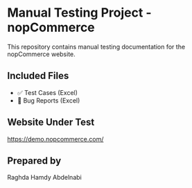 # Manual Testing Project - nopCommerce

This repository contains manual testing documentation for the nopCommerce website.

## Included Files

- ✅ Test Cases (Excel)
- 🐞 Bug Reports (Excel)


## Website Under Test
https://demo.nopcommerce.com/

## Prepared by
Raghda Hamdy Abdelnabi
